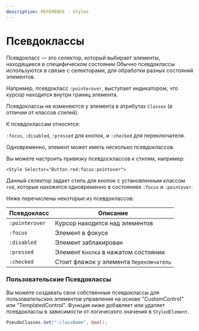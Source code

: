 ```yaml
---
description: REFERENCE - Styles
---
```


# Псевдоклассы

Псевдокласс — это селектор, который выбирает элементы, находящиеся в специфическом состоянии
Обычно псевдоклассы используются в связке с селекторами, для обработки разных состояний элементов.

Например, псевдокласс `:pointerover`, выступает индикатором, что курсор находится внутри границ элемента.

Псевдоклассы не изменяются у элемента в атрибутах `Classes` (в отличии от классов стилей).

К псевдоклассам относятся:

&#x20;`:focus`, `:disabled`, `:pressed` для кнопок, и `:checked` для переключателя.

Одновременно, элемент может иметь несколько псевдоклассов.

Вы можете настроить привязку псевдосклассов к стилям, например:

```
<Style Selector="Button.red:focus:pointover">
```

Данный селектор задает стиль для кнопок с установленным классом `red`, которые нахожятся одновременно в состояниях `:focus` и `:pointover`.

Ниже перечислены некоторые из псевдоклассов:

| Псевдокласс    | Описание                                |
|----------------|-----------------------------------------|
| `:pointerover` | Курсор находится над элементов          |
| `:focus`       | Элемент в фокусе                        |
| `:disabled`    | Элемент заблакирован                    |
| `:pressed`     | Элемент `Кнопка` в нажатом состоянии    |
| `:checked`     | Стоит флажок у элемента `Переключатель` |

### Пользовательские Псевдоклассы

Вы можете создавать свои собственные псевдоклассы для пользовательских элементов управления на основе "CustomControl" или "TemplatedControl". Функция ниже добавляет или удаляет псевдоклассы в зависимости от логического значения в `StyledElement`.

```csharp
PseudoClasses.Set(":className", bool);
```
